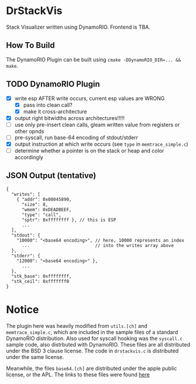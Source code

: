 DrStackVis
==========

Stack Visualizer written using DynamoRIO. Frontend is TBA.

## How To Build
The DynamoRIO Plugin can be built using `cmake -DDynamoRIO_DIR=... && make`.

## TODO DynamoRIO Plugin
* [x] write esp AFTER write occurs, current esp values are WRONG
  * [x] pass into clean call?
  * [x] make it cross-architecture
* [x] output right bitwidths across architectures!!!!!
* [ ] use only pre-insert clean calls, gleam written value from registers or other opnds
* [ ] pre-syscall, run base-64 encoding of stdout/stderr
* [x] output instruction at which write occurs (see `type` in `memtrace_simple.c`)
* [ ] determine whether a pointer is on the stack or heap and color accordingly

## JSON Output (tentative)

```
{
  "writes": [
    { "addr": 0x08045890,
      "size": 8,
      "wmem": 0xDEADBEEF,
      "type": "call",
      "sptr": 0xffffffff }, // this is ESP
      ...
  ],
  "stdout": {
    "10000": "<base64 encoding>", // here, 10000 represents an index
      ...                         // into the writes array above
  },
  "stderr": {
    "12000": "<base64 encoding>" },
      ...
  },
  "stk_base": 0xffffffff,
  "stk_ceil": 0xfffffff0
}
```

# Notice
The plugin here was heavily modified from `utils.[ch]` and `memtrace_simple.c`,
which are included in the sample files of a standard DynamoRIO distribution.
Also used for syscall hooking was the `syscall.c` sample code, also distrbuted
with DynamoRIO. These files are all distributed under the BSD 3 clause license.
The code in `drstackvis.c` is distributed under the same license.

Meanwhile, the files `base64.[ch]` are distributed under the apple public license,
or the APL. The links to these files were found
[here](http://opensource.apple.com//source/QuickTimeStreamingServer/QuickTimeStreamingServer-452/CommonUtilitiesLib/base64.c)

